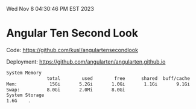 Wed Nov  8 04:30:46 PM EST 2023

# Angular Ten Second Look

Code: https://github.com/kusl/angulartensecondlook

Deployment: https://github.com/angularten/angularten.github.io

```bash
System Memory
               total        used        free      shared  buff/cache   available
Mem:            15Gi       5.2Gi       1.0Gi       1.1Gi       9.1Gi       8.7Gi
Swap:          8.0Gi       2.0Mi       8.0Gi
System Storage
1.6G	.
```
```bash
